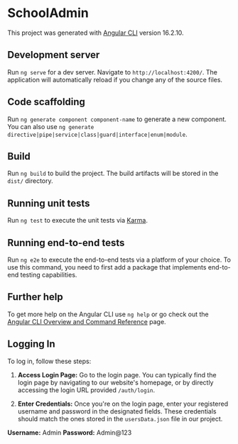 # SchoolAdmin

This project was generated with [Angular CLI](https://github.com/angular/angular-cli) version 16.2.10.

## Development server

Run `ng serve` for a dev server. Navigate to `http://localhost:4200/`. The application will automatically reload if you change any of the source files.

## Code scaffolding

Run `ng generate component component-name` to generate a new component. You can also use `ng generate directive|pipe|service|class|guard|interface|enum|module`.

## Build

Run `ng build` to build the project. The build artifacts will be stored in the `dist/` directory.

## Running unit tests

Run `ng test` to execute the unit tests via [Karma](https://karma-runner.github.io).

## Running end-to-end tests

Run `ng e2e` to execute the end-to-end tests via a platform of your choice. To use this command, you need to first add a package that implements end-to-end testing capabilities.

## Further help

To get more help on the Angular CLI use `ng help` or go check out the [Angular CLI Overview and Command Reference](https://angular.io/cli) page.


## Logging In

To log in, follow these steps:

1. **Access Login Page:** Go to the login page. You can typically find the login page by navigating to our website's homepage, or by directly accessing the login URL provided `/auth/login`.

2. **Enter Credentials:** Once you're on the login page, enter your registered username and password in the designated fields. These credentials should match the ones stored in the `usersData.json` file in our project.

**Username:** Admin
**Password:** Admin@123
